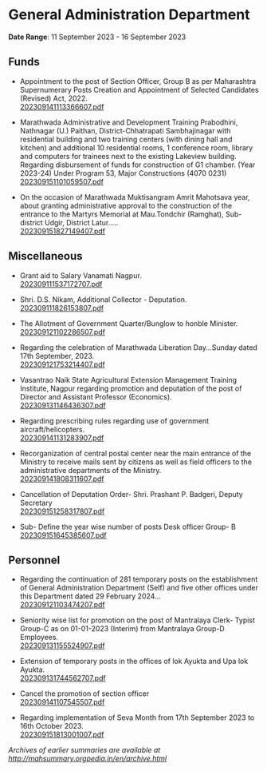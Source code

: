 # General Administration Department

**Date Range**: 11 September 2023 - 16 September 2023


## Funds
- Appointment to the post of Section Officer, Group B as per Maharashtra Supernumerary Posts Creation and Appointment of Selected Candidates (Revised) Act, 2022.\
  [202309141113366607.pdf](https://gr.maharashtra.gov.in/Site/Upload/Government%20Resolutions/English/202309141113366607.pdf)

- Marathwada Administrative and Development Training Prabodhini, Nathnagar (U.) Paithan, District-Chhatrapati Sambhajinagar with residential building and two training centers (with dining hall and kitchen) and additional 10 residential rooms, 1 conference room, library and computers for trainees next to the existing Lakeview building. Regarding disbursement of funds for construction of G1 chamber. (Year 2023-24) Under Program 53, Major Constructions (4070 0231)\
  [202309151101059507.pdf](https://gr.maharashtra.gov.in/Site/Upload/Government%20Resolutions/English/202309151101059507.pdf)

- On the occasion of Marathwada Muktisangram Amrit Mahotsava year, about granting administrative approval to the construction of the entrance to the Martyrs Memorial at Mau.Tondchir (Ramghat), Sub-district Udgir, District Latur.....\
  [202309151827149407.pdf](https://gr.maharashtra.gov.in/Site/Upload/Government%20Resolutions/English/202309151827149407.pdf)

## Miscellaneous
- Grant aid to Salary Vanamati Nagpur.\
  [202309111537172707.pdf](https://gr.maharashtra.gov.in/Site/Upload/Government%20Resolutions/English/202309111537172707.pdf)

- Shri. D.S. Nikam, Additional Collector - Deputation.\
  [202309111826153807.pdf](https://gr.maharashtra.gov.in/Site/Upload/Government%20Resolutions/English/202309111826153807.pdf)

- The Allotment of Government Quarter/Bunglow to honble Minister.\
  [202309121102286507.pdf](https://gr.maharashtra.gov.in/Site/Upload/Government%20Resolutions/English/202309121102286507.pdf)

- Regarding the celebration of Marathwada Liberation Day...Sunday dated 17th September, 2023.\
  [202309121753214407.pdf](https://gr.maharashtra.gov.in/Site/Upload/Government%20Resolutions/English/202309121753214407.pdf)

- Vasantrao Naik State Agricultural Extension Management Training Institute, Nagpur regarding promotion and deputation of the post of Director and Assistant Professor (Economics).\
  [202309131146436307.pdf](https://gr.maharashtra.gov.in/Site/Upload/Government%20Resolutions/English/202309131146436307.pdf)

- Regarding prescribing rules regarding use of government aircraft/helicopters.\
  [202309141131283907.pdf](https://gr.maharashtra.gov.in/Site/Upload/Government%20Resolutions/English/202309141131283907.pdf)

- Recorganization of central postal center near the main entrance of the Ministry to receive mails sent by citizens as well as field officers to the administrative departments of the Ministry.\
  [202309141808311607.pdf](https://gr.maharashtra.gov.in/Site/Upload/Government%20Resolutions/English/202309141808311607.pdf)

- Cancellation of Deputation Order- Shri. Prashant P. Badgeri, Deputy Secretary\
  [202309151258317807.pdf](https://gr.maharashtra.gov.in/Site/Upload/Government%20Resolutions/English/202309151258317807.pdf)

- Sub- Define the year wise number of posts Desk officer Group- B\
  [202309151645385607.pdf](https://gr.maharashtra.gov.in/Site/Upload/Government%20Resolutions/English/202309151645385607.pdf)

## Personnel
- Regarding the continuation of 281 temporary posts on the establishment of General Administration Department (Self) and five other offices under this Department dated 29 February 2024...\
  [202309121103474207.pdf](https://gr.maharashtra.gov.in/Site/Upload/Government%20Resolutions/English/202309121103474207.pdf)

- Seniority wise list for promotion on the post of Mantralaya Clerk- Typist Group-C as on 01-01-2023 (Interim) from Mantralaya Group-D Employees.\
  [202309131155524907.pdf](https://gr.maharashtra.gov.in/Site/Upload/Government%20Resolutions/English/202309131155524907.pdf)

- Extension of temporary posts in the offices of lok Ayukta and Upa lok Ayukta.\
  [202309131744562707.pdf](https://gr.maharashtra.gov.in/Site/Upload/Government%20Resolutions/English/202309131744562707.pdf)

- Cancel the promotion of section officer\
  [202309141107545507.pdf](https://gr.maharashtra.gov.in/Site/Upload/Government%20Resolutions/English/202309141107545507.pdf)

- Regarding implementation of Seva Month from 17th September 2023 to 16th October 2023.\
  [202309151813001007.pdf](https://gr.maharashtra.gov.in/Site/Upload/Government%20Resolutions/English/202309151813001007.pdf)


*Archives of earlier summaries are available at http://mahsummary.orgpedia.in/en/archive.html*